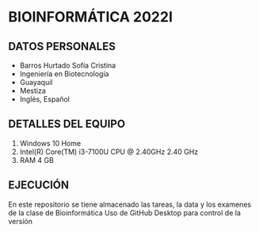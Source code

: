 # BIOINFORMÁTICA 2022I
## DATOS PERSONALES
- Barros Hurtado Sofía Cristina
- Ingeniería en Biotecnología
- Guayaquil
- Mestiza
- Inglés, Español

## DETALLES DEL EQUIPO
1. Windows 10 Home
2. Intel(R) Core(TM) i3-7100U CPU @ 2.40GHz   2.40 GHz
3. RAM 4 GB

## EJECUCIÓN

En este repositorio se tiene almacenado las tareas, la data y los examenes de la clase de Bioinformática
Uso de GitHub Desktop para control de la versión
